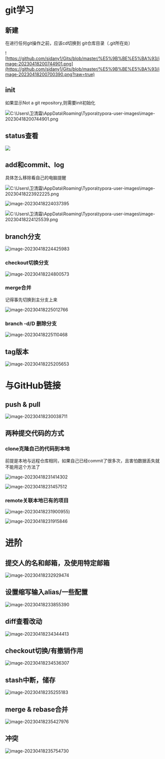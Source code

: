# git学习

## 新建

在进行任何git操作之前，应该cd切换到 git仓库目录（.git所在处）

![https://github.com/sidany1/Gits/blob/master/%E5%9B%BE%E5%BA%93/image-20230418200744901.png](https://github.com/sidany1/Gits/blob/master/%E5%9B%BE%E5%BA%93/image-20230418200700390.png?raw=true)

## init

如果显示Not a git repository,则需要init初始化

![C:\Users\卫清霜\AppData\Roaming\Typora\typora-user-images\image-20230418200744901.png](https://github.com/sidany1/Gits/blob/master/%E5%9B%BE%E5%BA%93/image-20230418200744901.png?raw=true)

## status查看

![](https://github.com/sidany1/Gits/blob/master/%E5%9B%BE%E5%BA%93/image-20230418223549497.png)

## add和commit、log

具体怎么移除看自己的电脑提醒

![C:\Users\卫清霜\AppData\Roaming\Typora\typora-user-images\image-20230418223922225.png](https://github.com/sidany1/Gits/blob/master/%E5%9B%BE%E5%BA%93/image-20230418223922225.png)

![image-20230418224037395](https://github.com/sidany1/Gits/blob/master/%E5%9B%BE%E5%BA%93/image-20230418224037395.png)

![C:\Users\卫清霜\AppData\Roaming\Typora\typora-user-images\image-20230418224125539.png](https://github.com/sidany1/Gits/blob/master/%E5%9B%BE%E5%BA%93/image-20230418224125539.png)

## branch分支

![image-20230418224425983](https://github.com/sidany1/Gits/blob/master/%E5%9B%BE%E5%BA%93/image-20230418224425983.png)

### checkout切换分支

![image-20230418224800573](https://github.com/sidany1/Gits/blob/master/%E5%9B%BE%E5%BA%93/image-20230418224800573.png)

### merge合并

记得事先切换到主分支上来

![image-20230418225012766](https://github.com/sidany1/Gits/blob/master/%E5%9B%BE%E5%BA%93/image-20230418225012766.png)

### branch -d/D 删除分支

![image-20230418225110468](https://github.com/sidany1/Gits/blob/master/%E5%9B%BE%E5%BA%93/image-20230418225110468.png)

## tag版本

![image-20230418225205653](https://github.com/sidany1/Gits/blob/master/%E5%9B%BE%E5%BA%93/image-20230418225205653.png)

# 与GitHub链接

## push & pull

![image-20230418230038711](https://github.com/sidany1/Gits/blob/master/%E5%9B%BE%E5%BA%93/image-20230418230038711.png)

## 两种提交代码的方式

### clone克隆自己的代码到本地

前提是本地与远程仓库相同，如果自己已经commit了很多次，且害怕数据丢失就不能用这个方法了

![image-20230418231414302](https://github.com/sidany1/Gits/blob/master/%E5%9B%BE%E5%BA%93/image-20230418231414302.png)

![image-20230418231457512](C:\Users\卫清霜\Desktop\image-20230418231457512.png)

### remote关联本地已有的项目

![image-20230418231900955](https://github.com/sidany1/Gits/blob/master/%E5%9B%BE%E5%BA%93/image-20230418231900955.png))

![image-20230418231915846](https://github.com/sidany1/Gits/blob/master/%E5%9B%BE%E5%BA%93/image-20230418231915846.png)

# 进阶

## 提交人的名和邮箱，及使用特定邮箱

![image-20230418232929474](https://github.com/sidany1/Gits/blob/master/%E5%9B%BE%E5%BA%93/image-20230418232929474.png)
## 设置缩写输入alias/一些配置

![image-20230418233855390](https://github.com/sidany1/Gits/blob/master/%E5%9B%BE%E5%BA%93/image-20230418233855390.png)

## diff查看改动

![image-20230418234344413](https://github.com/sidany1/Gits/blob/master/%E5%9B%BE%E5%BA%93/image-20230418234344413.png)

## checkout切换/有撤销作用

![image-20230418234536307](https://github.com/sidany1/Gits/blob/master/%E5%9B%BE%E5%BA%93/image-20230418234536307.png)

## stash中断，储存

![image-20230418235255183](https://github.com/sidany1/Gits/blob/master/%E5%9B%BE%E5%BA%93/image-20230418235255183.png)

## merge & rebase合并

![image-20230418235427976](https://github.com/sidany1/Gits/blob/master/%E5%9B%BE%E5%BA%93/image-20230418235427976.png)

## 冲突

![image-20230418235754730](https://github.com/sidany1/Gits/blob/master/%E5%9B%BE%E5%BA%93/image-20230418235754730.png)
